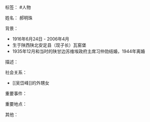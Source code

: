 标签： #人物

姓名：
郝明珠

背景：
- 1916年6月24日 - 2006年4月
- 生于陕西陕北安定县（现子长）瓦窑堡
- 1935年12月和当时的陕甘边苏维埃政府主席习仲勋结婚，1944年离婚

描述：

社会关系：
- [[吴岱峰]]的外甥女

重要事件：

重要地点：

其他：
